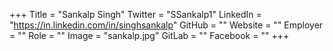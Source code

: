 +++
Title = "Sankalp Singh"
Twitter = "SSankalp1"
LinkedIn = "https://in.linkedin.com/in/singhsankalp"
GitHub = ""
Website = ""
Employer = ""
Role = ""
Image = "sankalp.jpg"
GitLab = ""
Facebook = ""
+++
